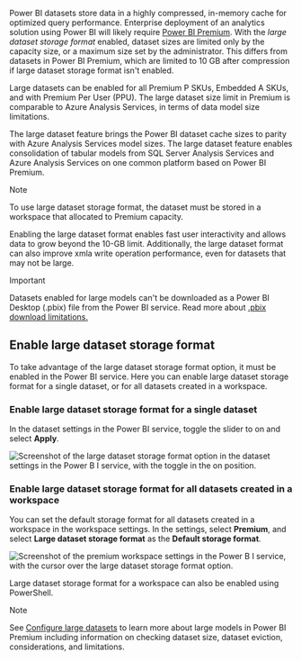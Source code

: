 Power BI datasets store data in a highly compressed, in-memory cache for optimized query performance. Enterprise deployment of an analytics solution using Power BI will likely require [Power BI Premium](/power-bi/enterprise/service-premium-what-is). With the *large dataset storage format* enabled, dataset sizes are limited only by the capacity size, or a maximum size set by the administrator. This differs from datasets in Power BI Premium, which are limited to 10 GB after compression if large dataset storage format isn't enabled.

Large datasets can be enabled for all Premium P SKUs, Embedded A SKUs, and with Premium Per User (PPU). The large dataset size limit in Premium is comparable to Azure Analysis Services, in terms of data model size limitations.

The large dataset feature brings the Power BI dataset cache sizes to parity with Azure Analysis Services model sizes. The large dataset feature enables consolidation of tabular models from SQL Server Analysis Services and Azure Analysis Services on one common platform based on Power BI Premium.

> [!NOTE]
> To use large dataset storage format, the dataset must be stored in a workspace that allocated to Premium capacity.

Enabling the large dataset format enables fast user interactivity and allows data to grow beyond the 10-GB limit. Additionally, the large dataset format can also improve xmla write operation performance, even for datasets that may not be large.

> [!IMPORTANT]
> Datasets enabled for large models can't be downloaded as a Power BI Desktop (.pbix) file from the Power BI service. Read more about [.pbix download limitations.](/power-bi/create-reports/service-export-to-pbix#limitations-when-downloading-a-pbix-from-a-dataset)

## Enable large dataset storage format
 
To take advantage of the large dataset storage format option, it must be enabled in the Power BI service. Here you can enable large dataset storage format for a single dataset, or for all datasets created in a workspace.

### Enable large dataset storage format for a single dataset

In the dataset settings in the Power BI service, toggle the slider to on and select **Apply**.

![Screenshot of the large dataset storage format option in the dataset settings in the Power B I service, with the toggle in the on position.](../media/enable-large-dataset.png)

### Enable large dataset storage format for all datasets created in a workspace

You can set the default storage format for all datasets created in a workspace in the workspace settings. In the settings, select **Premium**, and select **Large dataset storage format** as the **Default storage format**.

![Screenshot of the premium workspace settings in the Power B I service, with the cursor over the large dataset storage format option.](../media/default-storage-format.png)

Large dataset storage format for a workspace can also be enabled using PowerShell.

> [!NOTE]
> See [Configure large datasets](/power-bi/enterprise/service-premium-large-models) to learn more about large models in Power BI Premium including information on checking dataset size, dataset eviction, considerations, and limitations.
